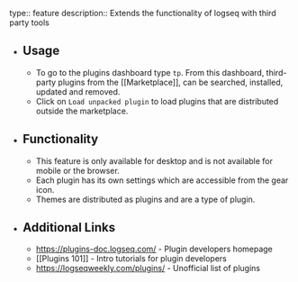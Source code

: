 type:: feature
description:: Extends the functionality of logseq with third party tools

- ## Usage
	- To go to the plugins dashboard type `tp`. From this dashboard, third-party plugins from the [[Marketplace]], can be searched, installed, updated and removed.
	- Click on `Load unpacked plugin` to load plugins that are distributed outside the marketplace.
- ## Functionality
	- This feature is only available for desktop and is not available for mobile or the browser.
	- Each plugin has its own settings which are accessible from the gear icon.
	- Themes are distributed as plugins and are a type of plugin.
- ## Additional Links
	- https://plugins-doc.logseq.com/ - Plugin developers homepage
	- [[Plugins 101]] - Intro tutorials for plugin developers
	- https://logseqweekly.com/plugins/ - Unofficial list of plugins